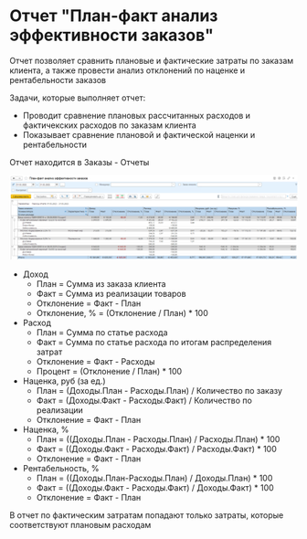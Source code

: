 # Отчет "План-факт анализ эффективности заказов"

Отчет позволяет сравнить плановые и фактические затраты по заказам клиента, а также провести анализ отклонений по наценке и рентабельности заказов

Задачи, которые выполняет отчет:  
- Проводит сравнение плановых рассчитанных расходов и фактичекских расходов по заказам клиента  
- Показывает сравнение плановой и фактической наценки и рентабельности  

Отчет находится в Заказы - Отчеты

![1]

- Доход  
    - План = Сумма из заказа клиента  
    - Факт = Сумма из реализации товаров  
    - Отклонение = Факт - План  
    - Отклонение, % = (Отклонение / План) * 100  
- Расход    
    - План = Сумма по статье расхода  
    - Факт = Сумма по статье расхода по итогам распределения затрат  
    - Отклонение = Факт - Расходы  
    - Процент = (Отклонение / План) * 100  
- Наценка, руб (за ед.)  
    - План = (Доходы.План - Расходы.План) / Количество по заказу  
    - Факт = (Доходы.Факт - Расходы.Факт) / Количество по реализации  
    - Отклонение = Факт - План  
- Наценка, %   
    - План = ((Доходы.План - Расходы.План) / Расходы.План) * 100  
    - Факт = ((Доходы.Факт - Расходы.Факт) / Расходы.Факт) * 100  
    - Отклонение = Факт - План  
- Рентабельность, %  
    - План = ((Доходы.План-Расходы.План) / Доходы.План) * 100  
    - Факт = ((Доходы.Факт - Расходы.Факт) / Доходы.Факт) * 100  
    - Отклонение = Факт - План  

В отчет по фактическим затратам попадают только затраты, которые соответствуют плановым расходам

[1]: PlanFactOrdersEfficiency.png 